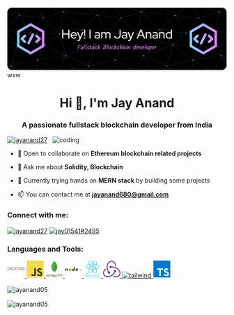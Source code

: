 ![logo](https://github.com/jayanand05/jayanand05/blob/main/github-header-image.png) wxw
<h1 align="center">Hi 👋, I'm Jay Anand</h1>
<h3 align="center">A passionate fullstack blockchain developer from India</h3>

<img align="right" alt="coding" width="400" src="https://user-images.githubusercontent.com/55389276/140866485-8fb1c876-9a8f-4d6a-98dc-08c4981eaf70.gif">

<p align="left"> <a href="https://twitter.com/jayanand27" target="blank"><img src="https://img.shields.io/twitter/follow/jayanand27?logo=twitter&style=for-the-badge" alt="jayanand27" /></a> </p>

- 👯 Open to collaborate on **Ethereum blockchain related projects**

- 💬 Ask me about **Solidity, Blockchain**

- 🌱 Currently trying hands on **MERN stack** by building some projects

- 📫 You can contact me at **jayanand680@gmail.com**

<h3 align="left">Connect with me:</h3>
<p align="left">
<a href="https://twitter.com/jayanand27" target="blank"><img align="center" src="https://raw.githubusercontent.com/rahuldkjain/github-profile-readme-generator/master/src/images/icons/Social/twitter.svg" alt="jayanand27" height="30" width="40" /></a>
  <a href="https://discord.gg/jay01541#2495" target="blank"><img align="center" src="https://raw.githubusercontent.com/rahuldkjain/github-profile-readme-generator/master/src/images/icons/Social/discord.svg" alt="jay01541#2495" height="30" width="40" /></a>
</p>
<h3 align="left">Languages and Tools:</h3>
<p align="left"> <a href="https://expressjs.com" target="_blank" rel="noreferrer"> <img src="https://raw.githubusercontent.com/devicons/devicon/master/icons/express/express-original-wordmark.svg" alt="express" width="40" height="40"/> </a> <a href="https://developer.mozilla.org/en-US/docs/Web/JavaScript" target="_blank" rel="noreferrer"> <img src="https://raw.githubusercontent.com/devicons/devicon/master/icons/javascript/javascript-original.svg" alt="javascript" width="40" height="40"/> </a> <a href="https://www.mongodb.com/" target="_blank" rel="noreferrer"> <img src="https://raw.githubusercontent.com/devicons/devicon/master/icons/mongodb/mongodb-original-wordmark.svg" alt="mongodb" width="40" height="40"/> </a> <a href="https://nodejs.org" target="_blank" rel="noreferrer"> <img src="https://raw.githubusercontent.com/devicons/devicon/master/icons/nodejs/nodejs-original-wordmark.svg" alt="nodejs" width="40" height="40"/> </a> <a href="https://reactjs.org/" target="_blank" rel="noreferrer"> <img src="https://raw.githubusercontent.com/devicons/devicon/master/icons/react/react-original-wordmark.svg" alt="react" width="40" height="40"/> </a> <a href="https://redux.js.org" target="_blank" rel="noreferrer"> <img src="https://raw.githubusercontent.com/devicons/devicon/master/icons/redux/redux-original.svg" alt="redux" width="40" height="40"/> </a> <a href="https://tailwindcss.com/" target="_blank" rel="noreferrer"> <img src="https://www.vectorlogo.zone/logos/tailwindcss/tailwindcss-icon.svg" alt="tailwind" width="40" height="40"/> </a> <a href="https://www.typescriptlang.org/" target="_blank" rel="noreferrer"> <img src="https://raw.githubusercontent.com/devicons/devicon/master/icons/typescript/typescript-original.svg" alt="typescript" width="40" height="40"/> </a> </p>

<p><img align="center" src="https://github-readme-stats.vercel.app/api/top-langs?username=jayanand05&show_icons=true&locale=en&layout=compact" alt="jayanand05" /></p>

<p><img align="center" src="https://github-readme-streak-stats.herokuapp.com/?user=jayanand05&" alt="jayanand05" /></p>

